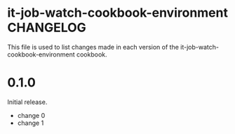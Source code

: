 # it-job-watch-cookbook-environment CHANGELOG

This file is used to list changes made in each version of the it-job-watch-cookbook-environment cookbook.

# 0.1.0

Initial release.

- change 0
- change 1


